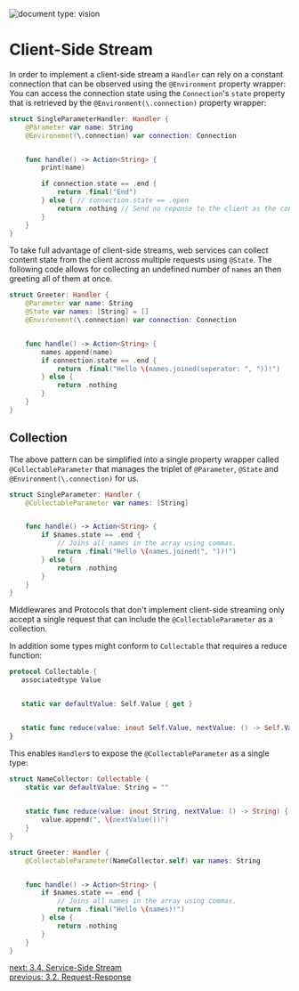![document type: vision](https://apodini.github.io/resources/markdown-labels/document_type_vision.svg)

# Client-Side Stream

In order to implement a client-side stream a `Handler` can rely on a constant connection that can be observed using the `@Environment` property wrapper:
You can access the connection state using the `Connection`'s `state` property that is retrieved by the `@Environment(\.connection)` property wrapper:

```swift
struct SingleParameterHandler: Handler {
    @Parameter var name: String
    @Environemnt(\.connection) var connection: Connection


    func handle() -> Action<String> {
        print(name)

        if connection.state == .end {
            return .final("End")
        } else { // connection.state == .open
            return .nothing // Send no reponse to the client as the connection is not yet terminated
        }
    }
}
```

To take full advantage of client-side streams, web services can collect content state from the client across multiple requests using `@State`. The following code allows for collecting an undefined number of `names` an then greeting all of them at once.

```swift
struct Greeter: Handler {
    @Parameter var name: String
    @State var names: [String] = []
    @Environemnt(\.connection) var connection: Connection


    func handle() -> Action<String> {
        names.append(name)
        if connection.state == .end {
            return .final("Hello \(names.joined(seperator: ", "))!")
        } else {
            return .nothing
        }
    }
}
```

## Collection

The above pattern can be simplified into a single property wrapper called `@CollectableParameter` that manages the triplet of `@Parameter`, `@State` and `@Environment(\.connection)` for us.

```swift
struct SingleParameter: Handler {
    @CollectableParameter var names: [String]


    func handle() -> Action<String> {
        if $names.state == .end {
            // Joins all names in the array using commas.
            return .final("Hello \(names.joined(", "))!")
        } else {
            return .nothing
        }
    }
}
```

 Middlewares and Protocols that don't implement client-side streaming only accept a single request that can include the `@CollectableParameter` as a collection.


 In addition some types might conform to `Collectable` that requires a reduce function:

 ```swift
protocol Collectable {
    associatedtype Value
 

    static var defaultValue: Self.Value { get }


    static func reduce(value: inout Self.Value, nextValue: () -> Self.Value)
}
 ```

This enables `Handler`s to expose the `@CollectableParameter` as a single type:

```swift
struct NameCollector: Collectable {
    static var defaultValue: String = ""
 

    static func reduce(value: inout String, nextValue: () -> String) {
        value.append(", \(nextValue())")
    }
}

struct Greeter: Handler {
    @CollectableParameter(NameCollector.self) var names: String


    func handle() -> Action<String> {
        if $names.state == .end {
            // Joins all names in the array using commas.
            return .final("Hello \(names)!")
        } else {
            return .nothing
        }
    }
}
 ```

[next: 3.4. Service-Side Stream](./3.4.%20Service-Side%20Stream.md)  
[previous: 3.2. Request-Response](./3.2.%20Request-Response.md)